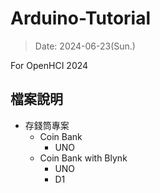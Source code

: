 # Arduino-Tutorial

> Date: 2024-06-23(Sun.)

For OpenHCI 2024

## 檔案說明

* 存錢筒專案
  * Coin Bank
    * UNO
  * Coin Bank with Blynk
    * UNO
    * D1
